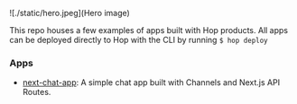 ![./static/hero.jpeg](Hero image)

This repo houses a few examples of apps built with Hop products. All apps can be deployed directly to Hop with the CLI by running `$ hop deploy`

### Apps

- [next-chat-app](./js/next-chat-app): A simple chat app built with Channels and Next.js API Routes.
